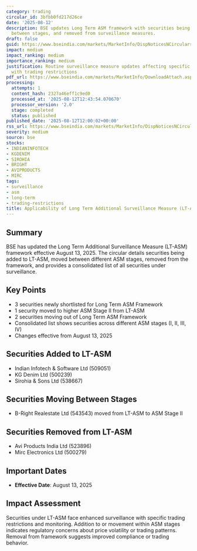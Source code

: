 ```yaml
---
category: trading
circular_id: 3bfbb0fd217d26ce
date: '2025-08-12'
description: BSE updates Long Term ASM framework with securities being added, moved
  between stages, and removed from surveillance measures.
draft: false
guid: https://www.bseindia.com/markets/MarketInfo/DispNoticesNCirculars.aspx?Noticeid={9CB6E660-48F6-4667-870B-13063B90B2C3}&noticeno=20250812-25&dt=08/12/2025&icount=25&totcount=32&flag=0
impact: medium
impact_ranking: medium
importance_ranking: medium
justification: Routine surveillance measure updates affecting specific securities
  with trading restrictions
pdf_url: https://www.bseindia.com/markets/MarketInfo/DownloadAttach.aspx?id=20250812-25&attachedId=61006108-e7e1-4fea-acc8-60b77f64b6eb
processing:
  attempts: 1
  content_hash: 2327a46eff1c9ed0
  processed_at: '2025-08-12T12:43:54.070670'
  processor_version: '2.0'
  stage: completed
  status: published
published_date: '2025-08-12T12:00:02+00:00'
rss_url: https://www.bseindia.com/markets/MarketInfo/DispNoticesNCirculars.aspx?Noticeid={9CB6E660-48F6-4667-870B-13063B90B2C3}&noticeno=20250812-25&dt=08/12/2025&icount=25&totcount=32&flag=0
severity: medium
source: bse
stocks:
- INDIANINFOTECH
- KGDENIM
- SIROHIA
- BRIGHT
- AVIPRODUCTS
- MIRC
tags:
- surveillance
- asm
- long-term
- trading-restrictions
title: Applicability of Long Term Additional Surveillance Measure (LT-ASM)
---
```


## Summary

BSE has updated the Long Term Additional Surveillance Measure (LT-ASM) framework effective August 13, 2025. The circular details securities being added to LT-ASM, moved between different ASM stages, removed from the framework, and provides a consolidated list of all securities under surveillance.

## Key Points

- 3 securities newly shortlisted for Long Term ASM Framework
- 1 security moved to higher ASM Stage II from LT-ASM
- 2 securities moving out of Long Term ASM Framework
- Consolidated list shows securities across different ASM stages (I, II, III, IV)
- Changes effective from August 13, 2025

## Securities Added to LT-ASM

- Indian Infotech & Software Ltd (509051)
- KG Denim Ltd (500239) 
- Sirohia & Sons Ltd (538667)

## Securities Moving Between Stages

- B-Right Realestate Ltd (543543) moved from LT-ASM to ASM Stage II

## Securities Removed from LT-ASM

- Avi Products India Ltd (523896)
- Mirc Electronics Ltd (500279)

## Important Dates

- **Effective Date**: August 13, 2025

## Impact Assessment

Securities under LT-ASM face enhanced surveillance with specific trading restrictions and monitoring. Addition to or movement within ASM stages indicates regulatory concerns about price volatility or trading patterns. Removal from framework suggests improved compliance or trading behavior.